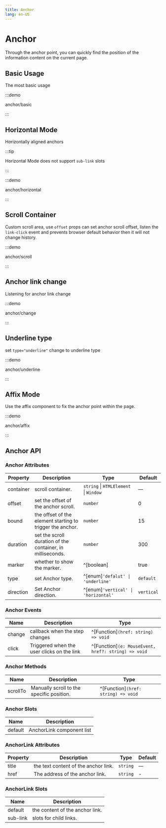 ```yaml
---
title: Anchor
lang: en-US
---
```


# Anchor

Through the anchor point, you can quickly find the position of the information content on the current page.

## Basic Usage

The most basic usage

:::demo

anchor/basic

:::

## Horizontal Mode

Horizontally aligned anchors

:::tip

Horizontal Mode does not support `sub-link` slots

:::

:::demo

anchor/horizontal

:::

## Scroll Container

Custom scroll area, use `offset` props can set anchor scroll offset, listen the `link-click` event and prevents browser default behavior then it will not change history.

:::demo

anchor/scroll

:::

## Anchor link change

Listening for anchor link change

:::demo

anchor/change

:::

## Underline type

set `type="underline"` change to underline type

:::demo

anchor/underline

:::

## Affix Mode

Use the affix component to fix the anchor point within the page.

:::demo

anchor/affix

:::

## Anchor API

### Anchor Attributes

| Property  | Description                                                | Type                                   | Default    |
| --------- | ---------------------------------------------------------- | -------------------------------------- | ---------- |
| container | scroll container.                                          | `string` \| `HTMLElement` \| `Window ` | —          |
| offset    | set the offset of the anchor scroll.                       | `number`                               | 0          |
| bound     | the offset of the element starting to trigger the anchor.  | `number`                               | 15         |
| duration  | set the scroll duration of the container, in milliseconds. | `number`                               | 300        |
| marker    | whether to show the marker.                                | ^[boolean]                             | true       |
| type      | set Anchor type.                                           | ^[enum]`'defalut' \| 'underline'`      | `default`  |
| direction | Set Anchor direction.                                      | ^[enum]`'vertical' \| 'horizontal'`    | `vertical` |

### Anchor Events

| Name   | Description                                | Type                                                |
| ------ | ------------------------------------------ | --------------------------------------------------- |
| change | callback when the step changes             | ^[Function]`(href: string) => void`                 |
| click  | Triggered when the user clicks on the link | ^[Function]`(e: MouseEvent, href?: string) => void` |

### Anchor Methods

| Name     | Description                               | Type                                |
| -------- | ----------------------------------------- | ----------------------------------- |
| scrollTo | Manually scroll to the specific position. | ^[Function]`(href: string) => void` |

### Anchor Slots

| Name    | Description               |
| ------- | ------------------------- |
| default | AnchorLink component list |

### AnchorLink Attributes

| Property | Description                          | Type     | Default |
| -------- | ------------------------------------ | -------- | ------- |
| title    | the text content of the anchor link. | `string` | —       |
| href     | The address of the anchor link.      | `string` | -       |

### AnchorLink Slots

| Name     | Description                     |
| -------- | ------------------------------- |
| default  | the content of the anchor link. |
| sub-link | slots for child links.          |
